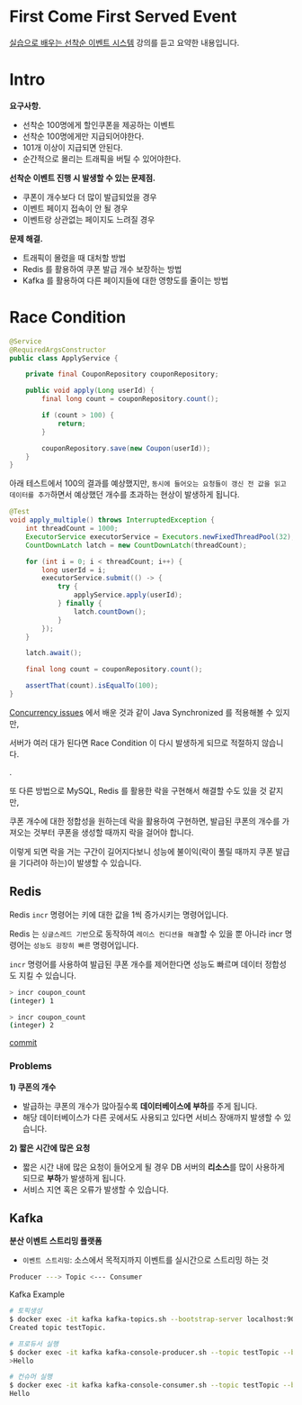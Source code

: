 # First Come First Served Event

[실습으로 배우는 선착순 이벤트 시스템](https://www.inflearn.com/course/%EC%84%A0%EC%B0%A9%EC%88%9C-%EC%9D%B4%EB%B2%A4%ED%8A%B8-%EC%8B%9C%EC%8A%A4%ED%85%9C-%EC%8B%A4%EC%8A%B5/dashboard) 강의를 듣고 요약한 내용입니다.

# Intro

**요구사항.**
- 선착순 100명에게 할인쿠폰을 제공하는 이벤트
- 선착순 100명에게만 지급되어야한다.
- 101개 이상이 지급되면 안된다.
- 순간적으로 몰리는 트래픽을 버틸 수 있어야한다.

**선착순 이벤트 진행 시 발생할 수 있는 문제점.**
- 쿠폰이 개수보다 더 많이 발급되었을 경우
- 이벤트 페이지 접속이 안 될 경우
- 이벤트랑 상관없는 페이지도 느려질 경우

**문제 해결.**
- 트래픽이 몰렸을 때 대처할 방법
- Redis 를 활용하여 쿠폰 발급 개수 보장하는 방법
- Kafka 를 활용하여 다른 페이지들에 대한 영향도를 줄이는 방법

# Race Condition

```java
@Service
@RequiredArgsConstructor
public class ApplyService {

    private final CouponRepository couponRepository;

    public void apply(Long userId) {
        final long count = couponRepository.count();

        if (count > 100) {
            return;
        }

        couponRepository.save(new Coupon(userId));
    }
}
```

아래 테스트에서 100의 결과를 예상했지만, `동시에 들어오는 요청들이 갱신 전 값을 읽고 데이터를 추가`하면서 예상했던 개수를 초과하는 현상이 발생하게 됩니다.

```java
@Test
void apply_multiple() throws InterruptedException {
    int threadCount = 1000;
    ExecutorService executorService = Executors.newFixedThreadPool(32);
    CountDownLatch latch = new CountDownLatch(threadCount);

    for (int i = 0; i < threadCount; i++) {
        long userId = i;
        executorService.submit(() -> {
            try {
                applyService.apply(userId);
            } finally {
                latch.countDown();
            }
        });
    }

    latch.await();

    final long count = couponRepository.count();

    assertThat(count).isEqualTo(100);
}
```

[Concurrency issues](https://jihunparkme.gitbook.io/docs/lecture/study/concurrency-issues) 에서 배운 것과 같이 Java Synchronized 를 적용해볼 수 있지만,

서버가 여러 대가 된다면 Race Condition 이 다시 발생하게 되므로 적절하지 않습니다.

.

또 다른 방법으로 MySQL, Redis 를 활용한 락을 구현해서 해결할 수도 있을 것 같지만, 

쿠폰 개수에 대한 정합성을 원하는데 락을 활용하여 구현하면, 발급된 쿠폰의 개수를 가져오는 것부터 쿠폰을 생성할 때까지 락을 걸어야 합니다.

이렇게 되면 락을 거는 구간이 길어지다보니 성능에 불이익(락이 풀릴 때까지 쿠폰 발급을 기다려야 하는)이 발생할 수 있습니다.

## Redis

Redis `incr` 명령어는 키에 대한 값을 1씩 증가시키는 명령어입니다.

Redis 는 `싱글스레드 기반`으로 동작하여 `레이스 컨디션을 해결`할 수 있을 뿐 아니라 incr 명령어는 `성능도 굉장히 빠른` 명령어입니다.

`incr` 명령어를 사용하여 발급된 쿠폰 개수를 제어한다면 성능도 빠르며 데이터 정합성도 지킬 수 있습니다.

```bash
> incr coupon_count
(integer) 1

> incr coupon_count
(integer) 2
```

[commit](https://github.com/jihunparkme/Study-project-spring-java/commit/300944b0f04b3cb9919fa66f0b917a74edc36816)

### Problems

**1) 쿠폰의 개수**

- 발급하는 쿠폰의 개수가 많아질수록 **데이터베이스에 부하**를 주게 됩니다.
- 해당 데이터베이스가 다른 곳에서도 사용되고 있다면 서비스 장애까지 발생할 수 있습니다.

**2) 짧은 시간에 많은 요청**

- 짧은 시간 내에 많은 요청이 들어오게 될 경우 DB 서버의 **리소스**를 많이 사용하게 되므로 **부하**가 발생하게 됩니다.
- 서비스 지연 혹은 오류가 발생할 수 있습니다.

## Kafka

**분산 이벤트 스트리밍 플랫폼**
- `이벤트 스트리밍`: 소스에서 목적지까지 이벤트를 실시간으로 스트리밍 하는 것

```bash
Producer ---> Topic <--- Consumer
```

Kafka Example

```bash
# 토픽생성
$ docker exec -it kafka kafka-topics.sh --bootstrap-server localhost:9092 --create --topic testTopic
Created topic testTopic.

# 프로듀서 실행
$ docker exec -it kafka kafka-console-producer.sh --topic testTopic --broker-list 0.0.0.0:9092
>Hello

# 컨슈머 실행
$ docker exec -it kafka kafka-console-consumer.sh --topic testTopic --bootstrap-server localhost:9092
Hello
```